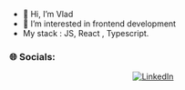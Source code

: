 - 👋 Hi, I’m Vlad
- 👀 I’m interested in frontend development 
- My stack : JS, React , Typescript.
### 🌐 Socials:
<div align=center>

[![LinkedIn](https://img.shields.io/badge/LinkedIn-%230077B5.svg?logo=linkedin&logoColor=white)](https://www.linkedin.com/in/januszewski-wladyslaw/) 

</div>
